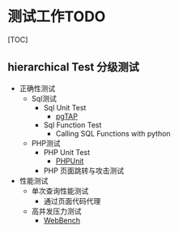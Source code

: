 # 测试工作TODO

[TOC]

## hierarchical Test 分级测试

- 正确性测试
    - Sql测试
        - Sql Unit Test
            - [pgTAP](https://pgtap.org/)
        - Sql Function Test
            - Calling SQL Functions with python
    - PHP测试
        - PHP Unit Test
            - [PHPUnit](https://phpunit.de/index.html)
        - PHP 页面跳转与攻击测试
- 性能测试
    - 单次查询性能测试
        - 通过页面代码代理
    - 高并发压力测试
        - [WebBench](https://github.com/EZLippi/WebBench)